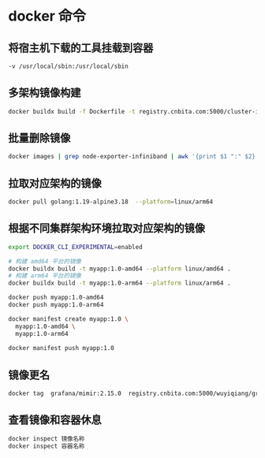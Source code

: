 
# docker 命令

## 将宿主机下载的工具挂载到容器

```bash
-v /usr/local/sbin:/usr/local/sbin
```

## 多架构镜像构建

```bash
docker buildx build -f Dockerfile -t registry.cnbita.com:5000/cluster-images/model-repository:v2.1  --platform=linux/arm64,linux/amd64 --push .
```

## 批量删除镜像

```bash
docker images | grep node-exporter-infiniband | awk '{print $1 ":" $2}' | xargs docker rmi
```

## 拉取对应架构的镜像

```bash
docker pull golang:1.19-alpine3.18  --platform=linux/arm64   
```

## 根据不同集群架构环境拉取对应架构的镜像

```bash
export DOCKER_CLI_EXPERIMENTAL=enabled

# 构建 amd64 平台的镜像
docker buildx build -t myapp:1.0-amd64 --platform linux/amd64 .
# 构建 arm64 平台的镜像
docker buildx build -t myapp:1.0-arm64 --platform linux/arm64 .

docker push myapp:1.0-amd64
docker push myapp:1.0-arm64

docker manifest create myapp:1.0 \
  myapp:1.0-amd64 \
  myapp:1.0-arm64
    
docker manifest push myapp:1.0
```

## 镜像更名

```bash
docker tag  grafana/mimir:2.15.0  registry.cnbita.com:5000/wuyiqiang/grafana_mimir:2.15.0
```

## 查看镜像和容器休息

```bash
docker inspect 镜像名称
docker inspect 容器名称
```
